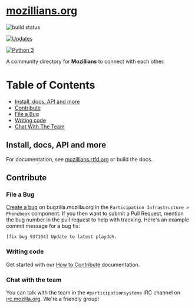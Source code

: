 [mozillians.org](https://mozillians.org)
========
![build status](https://travis-ci.org/mozilla/mozillians.svg?branch=master)

[![Updates](https://pyup.io/repos/github/syam3526/mozillians/shield.svg)](https://pyup.io/repos/github/syam3526/mozillians/)

[![Python 3](https://pyup.io/repos/github/syam3526/mozillians/python-3-shield.svg)](https://pyup.io/repos/github/syam3526/mozillians/)

A community directory for **Mozillians** to connect with each other.

Table of Contents
=================

* [Install, docs, API and more](#install-docs-api-and-more)
* [Contribute](#contribute)
* [File a Bug](#file-a-bug)
* [Writing code](#writing-code)
* [Chat With The Team](#chat-with-the-team)

## Install, docs, API and more
For documentation, see [mozillians.rtfd.org](https://mozillians.readthedocs.org/) or build the docs.

## Contribute

### File a Bug
[Create a bug](https://bugzilla.mozilla.org/enter_bug.cgi?product=Participation%20Infrastructure&component=Phonebook) on bugzilla.mozilla.org in the `Participation Infrastructure > Phonebook` component. If you then want to submit a Pull Request, mention the bug number in the pull request to help with tracking. Here's an example commit message for a bug fix:
```
[fix bug 937104] Update to latest playdoh.
```

### Writing code
Get started with our [How to Contribute](https://mozillians.readthedocs.org/en/latest/contribute.html) documentation.

### Chat with the team
You can talk with the team in the `#participationsystems` IRC channel on [irc.mozilla.org](http://irc.mozilla.org/). We're a friendly group!
